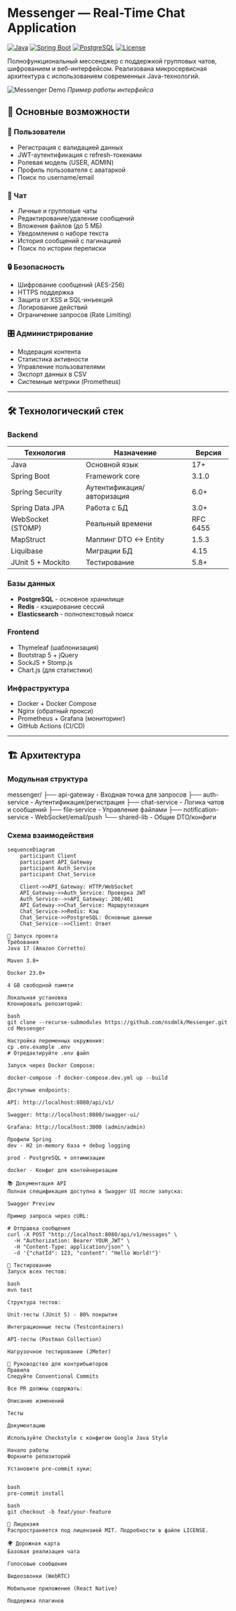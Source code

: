 # Messenger — Real-Time Chat Application

[![Java](https://img.shields.io/badge/Java-17%2B-blue)](https://www.oracle.com/java/)
[![Spring Boot](https://img.shields.io/badge/Spring%20Boot-3.1.0-brightgreen)](https://spring.io/projects/spring-boot)
[![PostgreSQL](https://img.shields.io/badge/PostgreSQL-14%2B-informational)](https://www.postgresql.org/)
[![License](https://img.shields.io/badge/License-MIT-yellow)](https://opensource.org/licenses/MIT)

Полнофункциональный мессенджер с поддержкой групповых чатов, шифрованием и веб-интерфейсом. Реализована микросервисная архитектура с использованием современных Java-технологий.

![Messenger Demo](screenshots/chat-preview.gif) *Пример работы интерфейса*

## 🌟 Основные возможности

### 👥 Пользователи
- Регистрация с валидацией данных
- JWT-аутентификация с refresh-токенами
- Ролевая модель (USER, ADMIN)
- Профиль пользователя с аватаркой
- Поиск по username/email

### 💬 Чат
- Личные и групповые чаты
- Редактирование/удаление сообщений
- Вложения файлов (до 5 МБ)
- Уведомления о наборе текста
- История сообщений с пагинацией
- Поиск по истории переписки

### 🔒 Безопасность
- Шифрование сообщений (AES-256)
- HTTPS поддержка
- Защита от XSS и SQL-инъекций
- Логирование действий
- Ограничение запросов (Rate Limiting)

### 🎛 Администрирование
- Модерация контента
- Статистика активности
- Управление пользователями
- Экспорт данных в CSV
- Системные метрики (Prometheus)

---

## 🛠 Технологический стек

### Backend
| Технология               | Назначение                          | Версия   |
|--------------------------|-------------------------------------|----------|
| Java                     | Основной язык                       | 17+      |
| Spring Boot              | Framework core                      | 3.1.0    |
| Spring Security          | Аутентификация/авторизация         | 6.0+     |
| Spring Data JPA          | Работа с БД                         | 3.0+     |
| WebSocket (STOMP)        | Реальный времени                    | RFC 6455 |
| MapStruct                | Маппинг DTO <-> Entity             | 1.5.3    |
| Liquibase                | Миграции БД                        | 4.15     |
| JUnit 5 + Mockito        | Тестирование                       | 5.8+     |

### Базы данных
- **PostgreSQL** - основное хранилище
- **Redis** - кэширование сессий
- **Elasticsearch** - полнотекстовый поиск

### Frontend
- Thymeleaf (шаблонизация)
- Bootstrap 5 + jQuery
- SockJS + Stomp.js
- Chart.js (для статистики)

### Инфраструктура
- Docker + Docker Compose
- Nginx (обратный прокси)
- Prometheus + Grafana (мониторинг)
- GitHub Actions (CI/CD)

---

## 🏗 Архитектура

### Модульная структура

messenger/
├── api-gateway - Входная точка для запросов
├── auth-service - Аутентификация/регистрация
├── chat-service - Логика чатов и сообщений
├── file-service - Управление файлами
├── notification-service - WebSocket/email/push
└── shared-lib - Общие DTO/конфиги


### Схема взаимодействия
```mermaid
sequenceDiagram
    participant Client
    participant API_Gateway
    participant Auth_Service
    participant Chat_Service
    
    Client->>API_Gateway: HTTP/WebSocket
    API_Gateway->>Auth_Service: Проверка JWT
    Auth_Service-->>API_Gateway: 200/401
    API_Gateway->>Chat_Service: Маршрутизация
    Chat_Service->>Redis: Кэш
    Chat_Service->>PostgreSQL: Основные данные
    Chat_Service-->>Client: Ответ

🚀 Запуск проекта
Требования
Java 17 (Amazon Corretto)

Maven 3.8+

Docker 23.0+

4 GB свободной памяти

Локальная установка
Клонировать репозиторий:

bash
git clone --recurse-submodules https://github.com/nsdmlk/Messenger.git
cd Messenger

Настройка переменных окружения:
cp .env.example .env
# Отредактируйте .env файл

Запуск через Docker Compose:

docker-compose -f docker-compose.dev.yml up --build

Доступные endpoints:

API: http://localhost:8080/api/v1/

Swagger: http://localhost:8080/swagger-ui/

Grafana: http://localhost:3000 (admin/admin)

Профили Spring
dev - H2 in-memory база + debug logging

prod - PostgreSQL + оптимизации

docker - Конфиг для контейнеризации

📚 Документация API
Полная спецификация доступна в Swagger UI после запуска:

Swagger Preview

Пример запроса через cURL:

# Отправка сообщения
curl -X POST "http://localhost:8080/api/v1/messages" \
  -H "Authorization: Bearer YOUR_JWT" \
  -H "Content-Type: application/json" \
  -d '{"chatId": 123, "content": "Hello World!"}'

🧪 Тестирование
Запуск всех тестов:

bash
mvn test

Структура тестов:

Unit-тесты (JUnit 5) - 80% покрытия

Интеграционные тесты (Testcontainers)

API-тесты (Postman Collection)

Нагрузочное тестирование (JMeter)

🤝 Руководство для контрибьюторов
Правила
Следуйте Conventional Commits

Все PR должны содержать:

Описание изменений

Тесты

Документацию

Используйте Checkstyle с конфигом Google Java Style

Начало работы
Форкните репозиторий

Установите pre-commit хуки:


bash
pre-commit install

bash
git checkout -b feat/your-feature

📄 Лицензия
Распространяется под лицензией MIT. Подробности в файле LICENSE.

🌍 Дорожная карта
Базовая реализация чата

Голосовые сообщения

Видеозвонки (WebRTC)

Мобильное приложение (React Native)

Поддержка плагинов